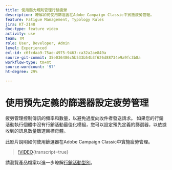 ```yaml
---
title: 使用壓力規則管理行銷疲勞
description: 瞭解如何使用篩選器在Adobe Campaign Classic中實施疲勞管理。
feature: Fatigue Management, Typology Rules
jira: KT-2148
doc-type: feature video
activity: use
team: TM
role: User, Developer, Admin
level: Experienced
exl-id: c6fcdaa9-75ae-4975-9463-ca32a2ae849a
source-git-commit: 35e036486c5b533b54b3f626d88734e9a9fc3b8a
workflow-type: tm+mt
source-wordcount: '97'
ht-degree: 29%

---
```


# 使用預先定義的篩選器設定疲勞管理

疲勞管理控制傳訊的頻率和數量，以避免過度向收件者發送請求。 如果您的行銷活動執行個體中沒有行銷活動最佳化模組，您可以設定預先定義的篩選器，以依據收到的訊息數量篩選目標母體。

此影片說明如何使用篩選器在Adobe Campaign Classic中實施疲勞管理。

>[!VIDEO](https://video.tv.adobe.com/v/25091?quality=12&learn=on){transcript=true}

請瀏覽產品檔案以進一步瞭解[行銷活動型別](https://experienceleague.adobe.com/docs/campaign-classic/using/orchestrating-campaigns/campaign-optimization/about-campaign-typologies.html?lang=zh-Hant)。
